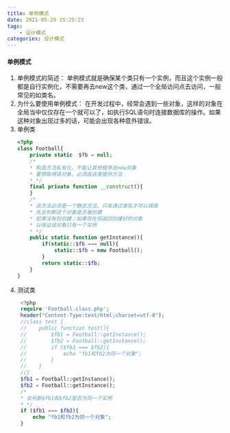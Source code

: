 ```yaml
---
title: 单例模式
date: 2021-05-29 15:25:23
tags:
    - 设计模式
categories: 设计模式
---
```

#### 单例模式
1. 单例模式的简述：
   单例模式就是确保某个类只有一个实例，而且这个实例一般都是自行实例化，不需要再去new这个类，通过一个全局访问点去访问，一般常见的如类名。
2. 为什么要使用单例模式：
   在开发过程中，经常会遇到一些对象，这样的对象在全局当中仅仅存在一个就可以了，如执行SQL语句时连接数据库的操作。如果这种对象出现过多的话，可能会出现各种意外错误。
3. 单例类
    ```php
    <?php
    class Football{
        private static  $fb = null;
        /*
        * 构造方法私有化，不能让其他程序去new对象
        * 要想取得该对象，必须由该类提供方法
        * */
        final private function __construct(){
        }
        /*
        * 该方法必须是一个静态方法，只有通过类名才可以调用
        * 先去判断这个对象是否被创建
        * 如果没有则创建；如果存在则返回创建好的对象
        * 以保证该对象只有一个实例
        * */
        public static function getInstance(){
            if(static::$fb === null){
                static::$fb = new Football();
            }
            return static::$fb;
        }
    }

    ```
4. 测试类
   ```php
    <?php
    require 'Football.class.php';
    header("Content-Type:text/html;charset=utf-8");
    //class test {
    //    public function test(){
    //        $fb1 = Football::getInstance();
    //        $fb2 = Football::getInstance();
    //        if ($fb1 === $fb2){
    //            echo "fb1和fb2为同一个对象";
    //        }
    //    }
    //}
    $fb1 = Football::getInstance();
    $fb2 = Football::getInstance();
    /*
    * 去判断$fb1和$fb2是否为同一个实例
    * */
    if ($fb1 === $fb2){
        echo "fb1和fb2为同一个对象";
    }

   ```

